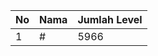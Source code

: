 | No | Nama            | Jumlah Level |
|----|-----------------|--------------|
| 1  | #    |    5966        |
